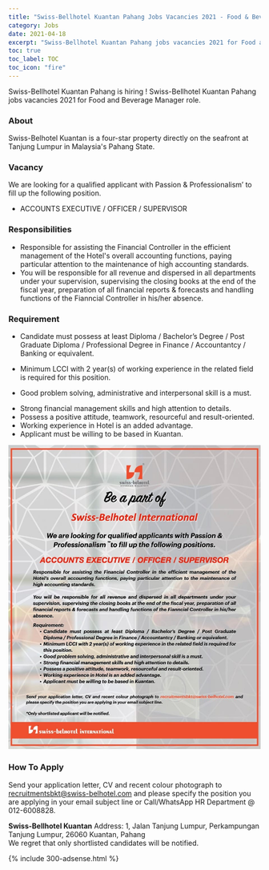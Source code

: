 ```yaml
---
title: "Swiss-Bellhotel Kuantan Pahang Jobs Vacancies 2021 - Food & Beverage Manager" 
category: Jobs 
date: 2021-04-18
excerpt: "Swiss-Bellhotel Kuantan Pahang jobs vacancies 2021 for Food and Beverage Manager role."
toc: true 
toc_label: TOC 
toc_icon: "fire" 
--- 
```


Swiss-Bellhotel Kuantan Pahang is hiring ! Swiss-Bellhotel Kuantan Pahang jobs vacancies 2021 for Food and Beverage Manager role.

### About
Swiss-Belhotel Kuantan is a four-star property directly on the seafront at Tanjung Lumpur in Malaysia's Pahang State.

### Vacancy
We are looking for a qualified applicant with Passion &
Professionalism’ to fill up the following position.
- ACCOUNTS EXECUTIVE / OFFICER / SUPERVISOR

### Responsibilities
- Responsible for assisting the Financial Controller in the efficient management of the Hotel's overall accounting functions, paying particular attention to the maintenance of
high accounting standards.
- You will be responsible for all revenue and dispersed in all departments under your supervision, supervising the closing books at the end of the fiscal year, preparation of all financial reports & forecasts and handling functions of the Fianncial Controller in his/her absence.

### Requirement
* Candidate must possess at least Diploma / Bachelor’s Degree / Post Graduate Diploma / Professional Degree in Finance / Accountantcy / Banking or equivalent.
+ Minimum LCCI with 2 year(s) of working experience in the related field is required for this position.
* Good problem solving, administrative and interpersonal skill is a must.
- Strong financial management skills and high attention to details.
- Possess a positive attitude, teamwork, resourceful and result-oriented.
- Working experience in Hotel is an added advantage.
- Applicant must be willing to be based in Kuantan.

![Swiss Belhotel Kuantan Pahang Jobs Account Executive!](/assets/images/2021-04/swiss-belhotel-kuantan-account-executive-vacancy.jpg "Swiss Belhotel Kuantan Pahang Job as Account Executive")

### How To Apply
Send your application letter, CV and recent colour photograph to recruitmentsbkt@swiss-belhotel.com and
please specify the position you are applying in your email subject line or Call/WhatsApp HR Department @ 012-6008828.

**Swiss-Bellhotel Kuantan**
Address: 1, Jalan Tanjung Lumpur, Perkampungan Tanjung Lumpur, 26060 Kuantan, Pahang
<br/>
We regret that only shortlisted candidates will be notified.

{% include 300-adsense.html %} 